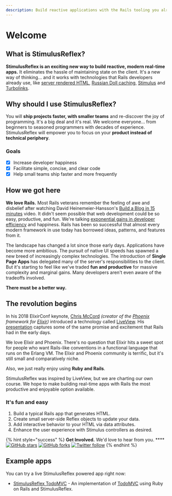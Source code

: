 ```yaml
---
description: Build reactive applications with the Rails tooling you already know and love
---
```


# Welcome

## What is StimulusReflex?

**StimulusReflex is an exciting new way to build reactive, modern real-time apps.** It eliminates the hassle of maintaining state on the client. It's a new way of thinking... and it works with technologies that Rails developers already use, like [server rendered HTML](https://guides.rubyonrails.org/action_view_overview.html), [Russian Doll caching](https://guides.rubyonrails.org/caching_with_rails.html#russian-doll-caching), [Stimulus](https://stimulusjs.org/) and [Turbolinks](https://www.youtube.com/watch?v=SWEts0rlezA). 

## Why should I use StimulusReflex?

You will **ship projects faster, with smaller teams** and re-discover the joy of programming. It's a big deal and it's real.  We welcome everyone... from beginners to seasoned programmers with decades of experience. StimulusReflex will empower you to focus on your **product instead of technical periphery**.

### Goals

* [x] Increase developer happiness
* [x] Facilitate simple, concise, and clear code
* [x] Help small teams ship faster and more frequently

## How we got here

**We love Rails.** Most Rails veterans remember the feeling of awe and disbelief after watching David Heinemeier-Hansson's [Build a Blog in 15 minutes](https://www.youtube.com/watch?v=Gzj723LkRJY) video. It didn't seem possible that web development could be so easy, productive, and fun. We're talking [exponential gains in developer efficiency](https://www.youtube.com/watch?v=SWEts0rlezA&t=3m23s) and happiness. Rails has been so successful that almost every modern framework in use today has borrowed ideas, patterns, and features from it.

The landscape has changed a lot since those early days. Applications have become more ambitious. The pursuit of native UI speeds has spawned a new breed of increasingly complex technologies. The introduction of **Single Page Apps** has delegated many of the server's responsibilities to the client. But it's starting to feel like we've traded **fun and productive** for massive complexity and marginal gains. Many developers aren't even aware of the tradeoffs involved.

**There must be a better way.**

## The revolution begins

In his 2018 ElixirConf keynote, [Chris McCord](https://twitter.com/chris_mccord) _\(creator of the_ [_Phoenix_](http://www.phoenixframework.org/) _framework for_ [_Elixir_](https://elixir-lang.org/)_\)_ introduced a technology called [LiveView](https://github.com/phoenixframework/phoenix_live_view). His [presentation](https://www.youtube.com/watch?v=8xJzHq8ru0M) captures some of the same promise and excitement that Rails had in the early days.

We love Elixir and Phoenix. There's no question that Elixir hits a sweet spot for people who want Rails-like conventions in a functional language that runs on the Erlang VM. The Elixir and Phoenix community is terrific, but it's still small and comparatively niche.

Also, we just really enjoy using **Ruby and Rails**. 

StimulusReflex was inspired by LiveView, but we are charting our own course. We hope to make building real-time apps with Rails the most productive and enjoyable option available.

### It's fun and easy

1. Build a typical Rails app that generates HTML.
2. Create small server-side Reflex objects to update your data.
3. Add interactive behavior to your HTML via data attributes.
4. Enhance the user experience with Stimulus controllers as desired.

{% hint style="success" %}
**Get Involved.** We'd love to hear from you. ****[![GitHub stars](https://img.shields.io/github/stars/hopsoft/stimulus_reflex?style=social)](https://github.com/hopsoft/stimulus_reflex) [![GitHub forks](https://img.shields.io/github/forks/hopsoft/stimulus_reflex?style=social)](https://github.com/hopsoft/stimulus_reflex) [![Twitter follow](https://img.shields.io/twitter/follow/hopsoft?style=social)](https://twitter.com/hopsoft)
{% endhint %}

## Example apps

You can try a live StimulusReflex powered app right now:

* [StimulusReflex TodoMVC](http://todomvc.stimulusreflex.com) - An implementation of [TodoMVC](http://todomvc.com/) using Ruby on Rails and StimulusReflex.



